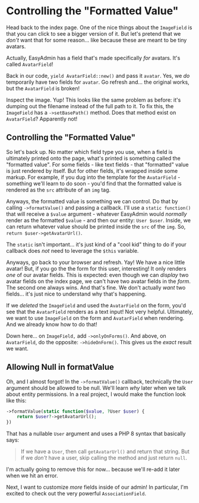 # Controlling the "Formatted Value"

Head back to the index page. One of the nice things about the `ImageField` is that
you can click to see a bigger version of it. But let's pretend that we *don't* want
that for some reason... like because these are meant to be tiny avatars.

Actually, EasyAdmin has a field that's made specifically *for* avatars. It's called
`AvatarField`!

Back in our code, `yield AvatarField::new()` and pass it `avatar`. Yes, we *do*
temporarily have two fields for `avatar`. Go refresh and... the original works,
but the `AvatarField` is broken!

Inspect the image. Yup! This looks like the same problem as before: it's dumping
out the filename instead of the full path to it. To fix this, the `ImageField`
has a `->setBasePath()` method. Does that method exist on `AvatarField`? Apparently
not!

## Controlling the "Formatted Value"

So let's back up. No matter which field type you use, when a field is ultimately
printed onto the page, what's printed is something called the "formatted value".
For some fields - like text fields - that "formatted" value is just rendered by
itself. But for other fields, it's wrapped inside some markup. For example, if you
dug into the template for the `AvatarField` - something we'll learn to do soon -
you'd find that the formatted value is rendered as the `src` attribute of an
`img` tag.

Anyways, the formatted value is something we can control. Do that by calling
`->formatValue()` and passing a callback. I'll use a `static function()` that
will receive a `$value` argument - whatever EasyAdmin would *normally* render
as the formatted `$value` - and then our entity: `User $user`. Inside, we can
return whatever value should be printed inside the `src` of the `img`. So,
`return $user->getAvatarUrl()`.

The `static` isn't important... it's just kind of a "cool kid" thing to do if
your callback does *not* need to leverage the `$this` variable.

Anyways, go back to your browser and refresh. Yay! We have a nice little avatar!
But, if you go the the form for this user, interesting! It only renders *one*
of our avatar fields. This is expected: even though we can *display* two avatar fields
on the index page, we can't have two avatar fields in the *form*. The second one
always wins. And that's fine. We don't actually *want* two fields... it's just nice
to understand why that's happening.

If we *deleted* the `ImageField` and used the `AvatarField` on the form, you'd
see that the `AvatarField` renders as a text input! Not very helpful. Ultimately,
we want to use `ImageField` on the form and `AvatarField` when rendering. And we
already know how to do that!

Down here... on `ImageField,` add `->onlyOnForms()`. And above, on `AvatarField`,
do the opposite: `->hideOnForm()`. This gives us the *exact* result we want.

## Allowing Null in formatValue

Oh, and I almost forgot! In the `->formatValue()` callback, technically the `User`
argument should be allowed to be null. We'll learn *why* later when we talk about
entity permissions. In a real project, I would make the function look like this:

```php
->formatValue(static function($value, ?User $user) {
    return $user?->getAvatarUrl();
})
```

That has a nullable `User` argument and uses a PHP 8 syntax that basically says:

> If we have a `User`, then call `getAvatarUrl()` and return that string. But if
> we *don't* have a user, skip calling the method and just return `null`.

I'm actually going to remove this for now... because we'll re-add it later when we
hit an error.

Next, I want to customize *more* fields inside of our admin! In particular,
I'm excited to check out the very powerful `AssociationField`.
